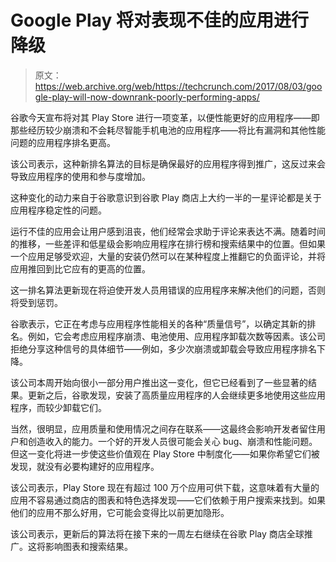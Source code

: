 # Google Play 将对表现不佳的应用进行降级

> 原文：<https://web.archive.org/web/https://techcrunch.com/2017/08/03/google-play-will-now-downrank-poorly-performing-apps/>

谷歌今天宣布将对其 Play Store 进行一项变革，以便性能更好的应用程序——即那些经历较少崩溃和不会耗尽智能手机电池的应用程序——将比有漏洞和其他性能问题的应用程序排名更高。

该公司表示，这种新排名算法的目标是确保最好的应用程序得到推广，这反过来会导致应用程序的使用和参与度增加。

这种变化的动力来自于谷歌意识到谷歌 Play 商店上大约一半的一星评论都是关于应用程序稳定性的问题。

运行不佳的应用会让用户感到沮丧，他们经常会求助于评论来表达不满。随着时间的推移，一些差评和低星级会影响应用程序在排行榜和搜索结果中的位置。但如果一个应用足够受欢迎，大量的安装仍然可以在某种程度上推翻它的负面评论，并将应用推回到比它应有的更高的位置。

这一排名算法更新现在将迫使开发人员用错误的应用程序来解决他们的问题，否则将受到惩罚。

谷歌表示，它正在考虑与应用程序性能相关的各种“质量信号”，以确定其新的排名。例如，它会考虑应用程序崩溃、电池使用、应用程序卸载次数等因素。该公司拒绝分享这种信号的具体细节——例如，多少次崩溃或卸载会导致应用程序排名下降。

该公司本周开始向很小一部分用户推出这一变化，但它已经看到了一些显著的结果。更新之后，谷歌发现，安装了高质量应用程序的人会继续更多地使用这些应用程序，而较少卸载它们。

当然，很明显，应用质量和使用情况之间存在联系——这最终会影响开发者留住用户和创造收入的能力。一个好的开发人员很可能会关心 bug、崩溃和性能问题。但这一变化将进一步使这些价值观在 Play Store 中制度化——如果你希望它们被发现，就没有必要构建好的应用程序。

该公司表示，Play Store 现在有超过 100 万个应用可供下载，这意味着有大量的应用不容易通过商店的图表和特色选择发现——它们依赖于用户搜索来找到。如果他们的应用不那么好用，它可能会变得比以前更加隐形。

该公司表示，更新后的算法将在接下来的一周左右继续在谷歌 Play 商店全球推广。这将影响图表和搜索结果。